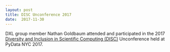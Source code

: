 ```yaml
---
layout: post
title: DISC Unconference 2017 
date:  2017-11-30
---
```


DXL group member Nathan Goldbaum attended and participated in the 2017 <a href="https://pydata.org/nyc2017/diversity-inclusion/disc-unconference-2017/">Diversity and Inclusion in Scientific Computing (DISC)</a> Unconference held at PyData NYC 2017.  
